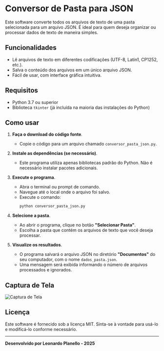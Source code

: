# Conversor de Pasta para JSON

Este software converte todos os arquivos de texto de uma pasta selecionada para um arquivo JSON. É ideal para quem deseja organizar ou processar dados de texto de maneira simples.

## Funcionalidades

- Lê arquivos de texto em diferentes codificações (UTF-8, Latin1, CP1252, etc.).
- Salva o conteúdo dos arquivos em um único arquivo JSON.
- Fácil de usar, com interface gráfica intuitiva.

## Requisitos

- Python 3.7 ou superior
- Biblioteca `tkinter` (já incluída na maioria das instalações do Python)

## Como usar

1. **Faça o download do código fonte**.
   - Copie o código para um arquivo chamado `conversor_pasta_json.py`.

2. **Instale as dependências (se necessário)**.
   - Este programa utiliza apenas bibliotecas padrão do Python. Não é necessário instalar pacotes adicionais.

3. **Execute o programa**.
   - Abra o terminal ou prompt de comando.
   - Navegue até o local onde o arquivo foi salvo.
   - Execute o comando:
     ```bash
     python conversor_pasta_json.py
     ```

4. **Selecione a pasta**.
   - Ao abrir o programa, clique no botão **"Selecionar Pasta"**.
   - Escolha a pasta que contém os arquivos de texto que você deseja processar.

5. **Visualize os resultados**.
   - O programa salvará o arquivo JSON no diretório **"Documentos"** do seu computador, com o nome `dados_pasta.json`.
   - Uma mensagem será exibida informando o número de arquivos processados e ignorados.

## Captura de Tela

![Captura de Tela](https://via.placeholder.com/500x250.png?text=Interface+do+Conversor+de+Pasta+para+JSON)

## Licença

Este software é fornecido sob a licença MIT. Sinta-se à vontade para usá-lo e modificá-lo conforme necessário.

---

**Desenvolvido por Leonardo Planello - 2025**
